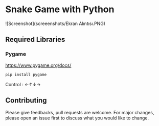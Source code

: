 # Snake Game with Python

![Screenshot](screeenshots/Ekran Alıntısı.PNG)

## Required Libraries
### Pygame
https://www.pygame.org/docs/
```python
pip install pygame
```

Control : ←↑↓→

## Contributing
Please give feedbacks, pull requests are welcome. For major changes, please open an issue first to discuss what you would like to change.
